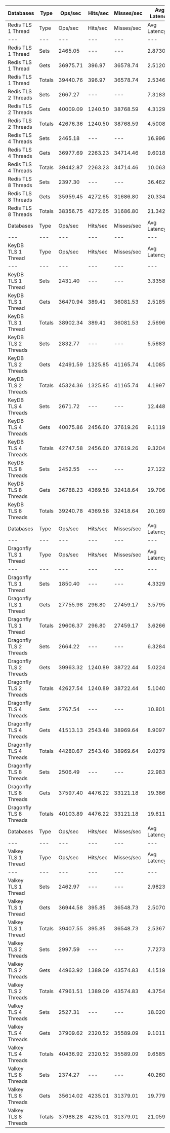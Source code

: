 | Databases | Type | Ops/sec | Hits/sec | Misses/sec | Avg Latency | p50 Latency | p99 Latency | p99.9 Latency | KB/sec |
| --- | --- | --- | --- | --- | --- | --- | --- | --- | --- |
| Redis TLS 1 Thread | Type | Ops/sec | Hits/sec | Misses/sec | Avg Latency | p50 Latency | p99 Latency | p99.9 Latency | KB/sec |
| --- | --- | --- | --- | --- | --- | --- | --- | --- | --- |
Redis TLS 1 Thread | Sets | 2465.05 | --- | --- | 2.87309 | 2.81500 | 5.95100 | 20.09500 | 2580.58 |
Redis TLS 1 Thread | Gets | 36975.71 | 396.97 | 36578.74 | 2.51205 | 2.39900 | 4.57500 | 7.19900 | 1806.53 |
Redis TLS 1 Thread | Totals | 39440.76 | 396.97 | 36578.74 | 2.53462 | 2.41500 | 4.63900 | 8.44700 | 4387.11 |
Redis TLS 2 Threads | Sets | 2667.27 | --- | --- | 7.31838 | 5.85500 | 9.91900 | 309.24700 | 2792.28 |
Redis TLS 2 Threads | Gets | 40009.09 | 1240.50 | 38768.59 | 4.31296 | 4.28700 | 7.51900 | 10.87900 | 2768.85 |
Redis TLS 2 Threads | Totals | 42676.36 | 1240.50 | 38768.59 | 4.50080 | 4.35100 | 7.77500 | 11.77500 | 5561.13 |
Redis TLS 4 Threads | Sets | 2465.18 | --- | --- | 16.99672 | 13.56700 | 20.60700 | 675.83900 | 2580.72 |
Redis TLS 4 Threads | Gets | 36977.69 | 2263.23 | 34714.46 | 9.60181 | 9.53500 | 15.35900 | 24.44700 | 3680.15 |
Redis TLS 4 Threads | Totals | 39442.87 | 2263.23 | 34714.46 | 10.06399 | 9.66300 | 16.38300 | 26.62300 | 6260.86 |
Redis TLS 8 Threads | Sets | 2397.30 | --- | --- | 36.46293 | 29.18300 | 40.95900 | 1474.55900 | 2509.65 |
Redis TLS 8 Threads | Gets | 35959.45 | 4272.65 | 31686.80 | 20.33445 | 20.22300 | 29.69500 | 40.95900 | 5658.64 |
Redis TLS 8 Threads | Totals | 38356.75 | 4272.65 | 31686.80 | 21.34248 | 20.60700 | 32.76700 | 48.12700 | 8168.30 |
| Databases | Type | Ops/sec | Hits/sec | Misses/sec | Avg Latency | p50 Latency | p99 Latency | p99.9 Latency | KB/sec |
| --- | --- | --- | --- | --- | --- | --- | --- | --- | --- |
| KeyDB TLS 1 Thread | Type | Ops/sec | Hits/sec | Misses/sec | Avg Latency | p50 Latency | p99 Latency | p99.9 Latency | KB/sec |
| --- | --- | --- | --- | --- | --- | --- | --- | --- | --- |
KeyDB TLS 1 Thread | Sets | 2431.40 | --- | --- | 3.33588 | 2.46300 | 5.31100 | 153.59900 | 2545.35 |
KeyDB TLS 1 Thread | Gets | 36470.94 | 389.41 | 36081.53 | 2.51853 | 2.35100 | 4.31900 | 5.72700 | 1779.72 |
KeyDB TLS 1 Thread | Totals | 38902.34 | 389.41 | 36081.53 | 2.56961 | 2.35100 | 4.38300 | 6.20700 | 4325.07 |
KeyDB TLS 2 Threads | Sets | 2832.77 | --- | --- | 5.56839 | 4.54300 | 11.32700 | 207.87100 | 2965.54 |
KeyDB TLS 2 Threads | Gets | 42491.59 | 1325.85 | 41165.74 | 4.10851 | 3.98300 | 8.95900 | 11.19900 | 2949.07 |
KeyDB TLS 2 Threads | Totals | 45324.36 | 1325.85 | 41165.74 | 4.19975 | 4.01500 | 9.15100 | 11.77500 | 5914.61 |
KeyDB TLS 4 Threads | Sets | 2671.72 | --- | --- | 12.44818 | 10.04700 | 28.67100 | 425.98300 | 2796.94 |
KeyDB TLS 4 Threads | Gets | 40075.86 | 2456.60 | 37619.26 | 9.11192 | 8.57500 | 20.99100 | 27.26300 | 3992.24 |
KeyDB TLS 4 Threads | Totals | 42747.58 | 2456.60 | 37619.26 | 9.32043 | 8.63900 | 21.37500 | 29.43900 | 6789.19 |
KeyDB TLS 8 Threads | Sets | 2452.55 | --- | --- | 27.12204 | 22.52700 | 55.03900 | 860.15900 | 2567.50 |
KeyDB TLS 8 Threads | Gets | 36788.23 | 4369.58 | 32418.64 | 19.70644 | 18.81500 | 40.95900 | 51.45500 | 5787.51 |
KeyDB TLS 8 Threads | Totals | 39240.78 | 4369.58 | 32418.64 | 20.16991 | 19.07100 | 41.98300 | 55.29500 | 8355.00 |
| Databases | Type | Ops/sec | Hits/sec | Misses/sec | Avg Latency | p50 Latency | p99 Latency | p99.9 Latency | KB/sec |
| --- | --- | --- | --- | --- | --- | --- | --- | --- | --- |
| Dragonfly TLS 1 Thread | Type | Ops/sec | Hits/sec | Misses/sec | Avg Latency | p50 Latency | p99 Latency | p99.9 Latency | KB/sec |
| --- | --- | --- | --- | --- | --- | --- | --- | --- | --- |
Dragonfly TLS 1 Thread | Sets | 1850.40 | --- | --- | 4.33293 | 3.71100 | 7.48700 | 142.33500 | 1937.12 |
Dragonfly TLS 1 Thread | Gets | 27755.98 | 296.80 | 27459.17 | 3.57953 | 3.64700 | 6.94300 | 7.77500 | 1354.89 |
Dragonfly TLS 1 Thread | Totals | 29606.37 | 296.80 | 27459.17 | 3.62661 | 3.64700 | 6.97500 | 8.03100 | 3292.01 |
Dragonfly TLS 2 Threads | Sets | 2664.22 | --- | --- | 6.32849 | 4.83100 | 11.71100 | 307.19900 | 2789.09 |
Dragonfly TLS 2 Threads | Gets | 39963.32 | 1240.89 | 38722.44 | 5.02245 | 4.79900 | 10.62300 | 12.28700 | 2767.50 |
Dragonfly TLS 2 Threads | Totals | 42627.54 | 1240.89 | 38722.44 | 5.10408 | 4.79900 | 10.68700 | 13.24700 | 5556.59 |
Dragonfly TLS 4 Threads | Sets | 2767.54 | --- | --- | 10.80129 | 8.38300 | 27.00700 | 391.16700 | 2897.25 |
Dragonfly TLS 4 Threads | Gets | 41513.13 | 2543.48 | 38969.64 | 8.90971 | 8.25500 | 21.75900 | 29.05500 | 4134.20 |
Dragonfly TLS 4 Threads | Totals | 44280.67 | 2543.48 | 38969.64 | 9.02794 | 8.25500 | 21.88700 | 31.74300 | 7031.45 |
Dragonfly TLS 8 Threads | Sets | 2506.49 | --- | --- | 22.98377 | 18.55900 | 52.22300 | 729.08700 | 2623.97 |
Dragonfly TLS 8 Threads | Gets | 37597.40 | 4476.22 | 33121.18 | 19.38695 | 18.43100 | 42.75100 | 55.55100 | 5925.38 |
Dragonfly TLS 8 Threads | Totals | 40103.89 | 4476.22 | 33121.18 | 19.61175 | 18.43100 | 43.00700 | 59.90300 | 8549.35 |
| Databases | Type | Ops/sec | Hits/sec | Misses/sec | Avg Latency | p50 Latency | p99 Latency | p99.9 Latency | KB/sec |
| --- | --- | --- | --- | --- | --- | --- | --- | --- | --- |
| Valkey TLS 1 Thread | Type | Ops/sec | Hits/sec | Misses/sec | Avg Latency | p50 Latency | p99 Latency | p99.9 Latency | KB/sec |
| --- | --- | --- | --- | --- | --- | --- | --- | --- | --- |
Valkey TLS 1 Thread | Sets | 2462.97 | --- | --- | 2.98231 | 2.79900 | 8.31900 | 18.68700 | 2578.41 |
Valkey TLS 1 Thread | Gets | 36944.58 | 395.85 | 36548.73 | 2.50708 | 2.41500 | 4.25500 | 6.01500 | 1804.21 |
Valkey TLS 1 Thread | Totals | 39407.55 | 395.85 | 36548.73 | 2.53678 | 2.43100 | 4.35100 | 7.58300 | 4382.62 |
Valkey TLS 2 Threads | Sets | 2997.59 | --- | --- | 7.72733 | 7.32700 | 10.94300 | 126.46300 | 3138.09 |
Valkey TLS 2 Threads | Gets | 44963.92 | 1389.09 | 43574.83 | 4.15198 | 4.01500 | 6.71900 | 8.57500 | 3106.70 |
Valkey TLS 2 Threads | Totals | 47961.51 | 1389.09 | 43574.83 | 4.37544 | 4.07900 | 8.57500 | 10.30300 | 6244.78 |
Valkey TLS 4 Threads | Sets | 2527.31 | --- | --- | 18.02006 | 16.31900 | 23.93500 | 378.87900 | 2645.76 |
Valkey TLS 4 Threads | Gets | 37909.62 | 2320.52 | 35589.09 | 9.10114 | 8.83100 | 14.39900 | 17.91900 | 3773.15 |
Valkey TLS 4 Threads | Totals | 40436.92 | 2320.52 | 35589.09 | 9.65857 | 8.95900 | 18.94300 | 22.78300 | 6418.91 |
Valkey TLS 8 Threads | Sets | 2374.27 | --- | --- | 40.26039 | 35.83900 | 50.17500 | 909.31100 | 2485.55 |
Valkey TLS 8 Threads | Gets | 35614.02 | 4235.01 | 31379.01 | 19.77912 | 19.19900 | 30.97500 | 35.83900 | 5607.69 |
Valkey TLS 8 Threads | Totals | 37988.28 | 4235.01 | 31379.01 | 21.05920 | 19.45500 | 40.95900 | 47.87100 | 8093.24 |
